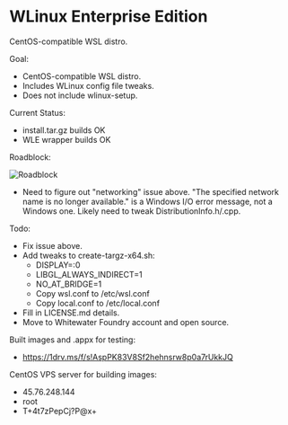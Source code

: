 # WLinux Enterprise Edition

CentOS-compatible WSL distro.

Goal:

- CentOS-compatible WSL distro.
- Includes WLinux config file tweaks.
- Does not include wlinux-setup.

Current Status:

- install.tar.gz builds OK
- WLE wrapper builds OK

Roadblock:

![Roadblock](https://github.com/sirredbeard/WLE/raw/master/Capture3.PNG)

- Need to figure out "networking" issue above. "The specified network name is no longer available." is a Windows I/O error message, not a Windows one. Likely need to tweak DistributionInfo.h/.cpp.

Todo:

- Fix issue above.
- Add tweaks to create-targz-x64.sh:
    - DISPLAY=:0
    - LIBGL_ALWAYS_INDIRECT=1
    - NO_AT_BRIDGE=1
    - Copy wsl.conf to /etc/wsl.conf
    - Copy local.conf to /etc/local.conf
- Fill in LICENSE.md details.
- Move to Whitewater Foundry account and open source.

Built images and .appx for testing: 

- https://1drv.ms/f/s!AspPK83V8Sf2hehnsrw8p0a7rUkkJQ

CentOS VPS server for building images: 

- 45.76.248.144
- root
- T+4t7zPepCj?P@x+
